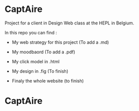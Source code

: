 # CaptAire

Project for a client in Design Web class at the HEPL in Belgium.



In this repo you can find :

- My web strategy for this project (To add a .md)
- My moodbaord (To add a .pdf)

- My click model in .html 
- My design in .fig (To finish)
- Finaly the whole website (to finish)







# CaptAire
